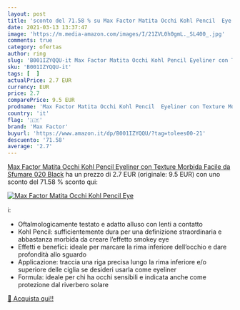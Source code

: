 ```yaml
---
layout: post
title: 'sconto del 71.58 % su Max Factor Matita Occhi Kohl Pencil  Eye  '
date: 2021-03-13 13:37:47
image: 'https://m.media-amazon.com/images/I/21ZVL0h0gmL._SL400_.jpg'
comments: true
category: ofertas
author: ring
slug: 'B001IZYQQU-it Max Factor Matita Occhi Kohl Pencil Eyeliner con Texture...'
sku: 'B001IZYQQU-it'
tags: [  ]
actualPrice: 2.7 EUR
currency: EUR
price: 2.7
comparePrice: 9.5 EUR
prodname: 'Max Factor Matita Occhi Kohl Pencil  Eyeliner con Texture Morbida Facile da Sfumare  020 Black'
country: 'it'
flag: '🇮🇹'
brand: 'Max Factor'
buyurl: 'https://www.amazon.it/dp/B001IZYQQU/?tag=tolees00-21'
descuento: '71.58'
average: '2.7'
---
```


[Max Factor Matita Occhi Kohl Pencil  Eyeliner con Texture Morbida Facile da Sfumare  020 Black](https://www.amazon.it/dp/B001IZYQQU/?tag=tolees00-21) ha un prezzo di 2.7 EUR (originale: 9.5 EUR) con uno sconto del 71.58 % sconto qui:

[![Max Factor Matita Occhi Kohl Pencil  Eye](https://m.media-amazon.com/images/I/21ZVL0h0gmL._SL400_.jpg)](https://www.amazon.it/dp/B001IZYQQU/?tag=tolees00-21)

ℹ️:

- Oftalmologicamente testato e adatto alluso con lenti a contatto
- Kohl Pencil: sufficientemente dura per una definizione straordinaria e abbastanza morbida da creare lʼeffetto smokey eye
- Effetti e benefici: ideale per marcare la rima inferiore dell’occhio e dare profondità allo sguardo
- Applicazione: traccia una riga precisa lungo la rima inferiore e/o superiore delle ciglia se desideri usarla come eyeliner
- Formula: ideale per chi ha occhi sensibili e indicata anche come protezione dal riverbero solare

[🛒 Acquista qui!!](https://www.amazon.it/dp/B001IZYQQU/?tag=tolees00-21)
